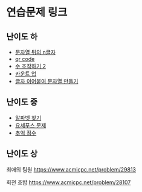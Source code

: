 # 연습문제 링크
## 난이도 하
- [문자열 뒤의 n글자](../programmers/Solution181910.java)
- [qr code](../programmers/Solution181903.java) 
- [수 조작하기 2](../programmers/Solution181925.java)
- [카운트 업](../programmers/Solution181920.java)
- [글자 이어붙여 문자열 만들기](../programmers/Solution181915.java)

## 난이도 중
- [알파벳 찾기](../boj/Main10809.java)
- [요세푸스 문제](../boj/Main1158.java) 
- [추억 점수](../programmers/Solution176963.java)

## 난이도 상
최애의 팀원
https://www.acmicpc.net/problem/29813

회전 초밥
https://www.acmicpc.net/problem/28107